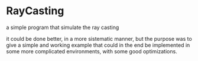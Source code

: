 # RayCasting
a simple program that simulate the ray casting 

it could be done better, in a more sistematic manner,
but the purpose was to give a simple and working example
that could in the end be implemented in some more complicated 
environments, with some good optimizations. 
